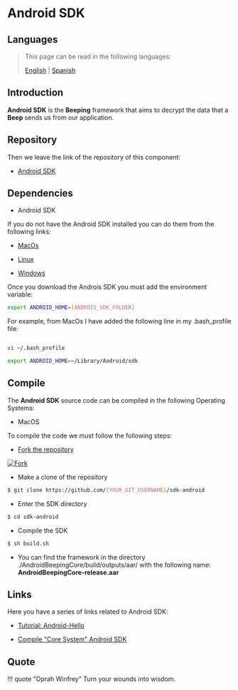 # Android SDK

## Languages

> This page can be read in the following languages:
>  
> [English](https://docs.beeping.io/components/sdk-android/) | [Spanish](https://docs-es.beeping.io/components/sdk-android/)

## Introduction

**Android SDK** is the **Beeping** framework that aims to decrypt the data that a **Beep** sends us from our application.

## Repository

Then we leave the link of the repository of this component:

* [Android SDK](https://github.com/beeping-io/sdk-android)

## Dependencies

- Android SDK

If you do not have the Android SDK installed you can do them from the following links:

- [MacOs](https://dl.google.com/android/repository/sdk-tools-darwin-3859397.zip)

- [Linux](https://dl.google.com/android/repository/sdk-tools-linux-3859397.zip)

- [Windows](https://dl.google.com/android/repository/sdk-tools-windows-3859397.zip)

Once you download the Androis SDK you must add the environment variable:

``` bash
export ANDROID_HOME=[ANDROIS_SDK_FOLDER]
```

For example, from MacOs I have added the following line in my .bash_profile file:

``` bash hl_lines="3"

vi ~/.bash_profile

export ANDROID_HOME=~/Library/Android/sdk

```

## Compile

The **Android SDK** source code can be compiled in the following Operating Systems:

- MacOS

To compile the code we must follow the following steps:

- [Fork the repository](https://github.com/beeping-io/sdk-android)

[![Fork](/assets/images/shoots/androidsdk-fork.jpg)](/assets/images/shoots/androidsdk-fork.jpg)

-  Make a clone of the repository

``` bash
$ git clone https://github.com/[YOUR_GIT_USERNAME]/sdk-android
```

- Enter the SDK directory

``` bash
$ cd sdk-android
```

- Compile the SDK

``` bash
$ sh build.sh
```

- You can find the framework in the directory ./AndroidBeepingCore/build/outputs/aar/ with the following name: **AndroidBeepingCore-release.aar**

## Links

Here you have a series of links related to Android SDK:

- [Tutorial: Android-Hello](/tutorials/android-hello/)

- [Compile "Core System" Android SDK](/components/core/)

## Quote

!!! quote "Oprah Winfrey"
    Turn your wounds into wisdom.
